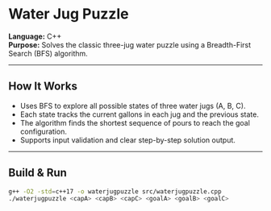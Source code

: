 # Water Jug Puzzle

**Language:** C++  
**Purpose:** Solves the classic three-jug water puzzle using a Breadth-First Search (BFS) algorithm.

---

##  How It Works
- Uses BFS to explore all possible states of three water jugs (A, B, C).  
- Each state tracks the current gallons in each jug and the previous state.  
- The algorithm finds the shortest sequence of pours to reach the goal configuration.  
- Supports input validation and clear step-by-step solution output.

---

##  Build & Run
```bash
g++ -O2 -std=c++17 -o waterjugpuzzle src/waterjugpuzzle.cpp
./waterjugpuzzle <capA> <capB> <capC> <goalA> <goalB> <goalC>
